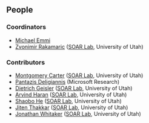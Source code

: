 ## People


### Coordinators

* [Michael Emmi](http://michael-emmi.github.io)
* [Zvonimir Rakamaric](http://www.zvonimir.info) ([SOAR Lab](http://soarlab.org), University of Utah)


### Contributors

* [Montgomery Carter](http://www.linkedin.com/pub/montgomery-carter/12/a89/512) ([SOAR Lab](http://soarlab.org), University of Utah)
* [Pantazis Deligiannis](http://pdeligia.github.io) (Microsoft Research)
* [Dietrich Geisler](https://github.com/Checkmate50) ([SOAR Lab](http://soarlab.org), University of Utah)
* [Arvind Haran](http://www.cs.utah.edu/~haran) ([SOAR Lab](http://soarlab.org), University of Utah)
* [Shaobo He](http://www.cs.utah.edu/~shaobo) ([SOAR Lab](http://soarlab.org), University of Utah)
* [Jiten Thakkar](http://jiten-thakkar.com) ([SOAR Lab](http://soarlab.org), University of Utah)
* [Jonathan Whitaker](https://www.linkedin.com/in/jonathan-whitaker-5a8b2484) ([SOAR Lab](http://soarlab.org/), University of Utah)

